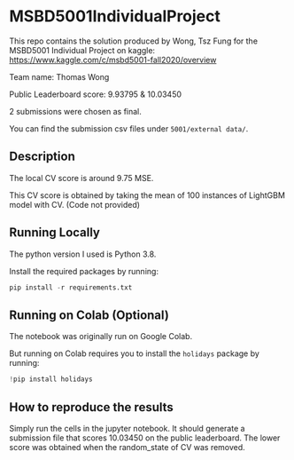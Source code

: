# MSBD5001IndividualProject
This repo contains the solution produced by Wong, Tsz Fung for the MSBD5001 Individual Project on kaggle:
https://www.kaggle.com/c/msbd5001-fall2020/overview

Team name: Thomas Wong

Public Leaderboard score: 9.93795 & 10.03450

2 submissions were chosen as final.

You can find the submission csv files under ```5001/external data/```.

## Description
The local CV score is around 9.75 MSE.

This CV score is obtained by taking the mean of 100 instances of LightGBM model with CV. (Code not provided)

## Running Locally
The python version I used is Python 3.8.

Install the required packages by running:
```python
pip install -r requirements.txt
```

## Running on Colab (Optional)
The notebook was originally run on Google Colab.

But running on Colab requires you to install the ```holidays``` package by running:
```python
!pip install holidays
```


## How to reproduce the results
Simply run the cells in the jupyter notebook.
It should generate a submission file that scores 10.03450 on the public leaderboard.
The lower score was obtained when the random_state of CV was removed.

